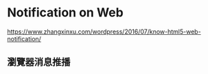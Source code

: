 # Notification on Web

<https://www.zhangxinxu.com/wordpress/2016/07/know-html5-web-notification/>

## 瀏覽器消息推播
